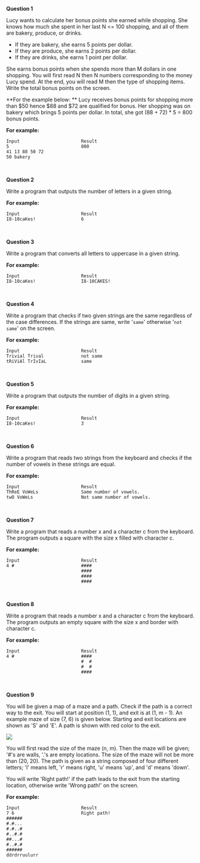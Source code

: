 **Question 1**

Lucy wants to calculate her bonus points she earned while shopping. She knows how much she spent in her last N <= 100 shopping, and all of them are bakery, produce, or drinks. 
- If they are bakery, she earns 5 points per dollar.
- If they are produce, she earns 2 points per dollar.
- If they are drinks, she earns 1 point per dollar.

She earns bonus points when she spends more than M dollars in one shopping. You will first read N then N numbers corresponding to the money Lucy spend. At the end, you will read M then the type of shopping items. Write the total bonus points on the screen.

**For the example below: **
Lucy receives bonus points for shopping more than $50 hence $88 and $72 are qualified for bonus. Her shopping was on bakery which brings 5 points per dollar. In total, she got (88 + 72) * 5 = 800 bonus points.

**For example:**

```
Input                       Result
5                           800
41 13 88 50 72              
50 bakery
```

<br>

**Question 2**

Write a program that outputs the number of letters in a given string.

**For example:**

```
Input                       Result
I8-10caKes!                 6
```

<br>

**Question 3**

Write a program that converts all letters to uppercase in a given string.

**For example:**

```
Input                       Result
I8-10caKes!                 I8-10CAKES!
```

<br>

**Question 4**

Write a program that checks if two given strings are the same regardless of the case differences. If the strings are same, write '``same``' otherwise '``not same``' on the screen.

**For example:**

```
Input                       Result
Trivial Trival              not same
tRiViAl TrIvIaL             same
```

<br>

**Question 5**

Write a program that outputs the number of digits in a given string.

**For example:**

```
Input                       Result
I8-10caKes!                 3
```

<br>

**Question 6**

Write a program that reads two strings from the keyboard and checks if the number of vowels in these strings are equal.

**For example:**

```
Input                       Result
ThReE VoWeLs                Same number of vowels.
twO VoWeLs                  Not same number of vowels.
```

<br>

**Question 7**

Write a program that reads a number x and a character c from the keyboard. The program outputs a square with the size x filled with character c.

**For example:**

```
Input                       Result
4 #                         ####
                            ####
                            ####
                            ####
```

<br>

**Question 8**

Write a program that reads a number x and a character c from the keyboard. The program outputs an empty square with the size x and border with character c.

**For example:**

```
Input                       Result
4 #                         ####
                            #  #
                            #  #
                            ####
```

<br>

**Question 9**

You will be given a map of a maze and a path. Check if the path is a correct way to the exit. You will start at position (1, 1), and exit is at (1, m - 1). An example maze of size (7, 6) is given below. Starting and exit locations are shown as 'S' and 'E'. A path is shown with red color to the exit.

![](http://legendary.cdn.play8.io/learnpython/img/day9/p2.png)

You will first read the size of the maze (n, m). Then the maze will be given; '#'s are walls, '.'s are empty locations. The size of the maze will not be more than (20, 20). The path is given as a string composed of four different letters; 'l' means left, 'r' means right, 'u' means 'up', and 'd' means 'down'.

You will write 'Right path!' if the path leads to the exit from the starting location, otherwise write 'Wrong path!' on the screen.

**For example:**

```
Input                       Result
7 6                         Right path!
######
#.#...
#.#..#
#..#.#
##...#
#..#.#
######
ddrdrruulurr
```

